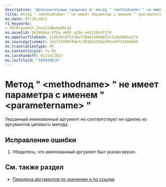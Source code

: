 ```yaml
---
description: 'Дополнительные сведения о: метод " <methodname> " не имеет параметра с именем " <parametername> "'
title: Метод " <methodname> " не имеет параметра с именем " <parametername> "
ms.date: 07/20/2015
f1_keywords:
- vbrArgument_InvalidNamedArg2
ms.assetid: b4346b6a-87da-4e65-a2de-ee5239c671f8
ms.openlocfilehash: 1c96d5cd75138af289dc6bb86f2c129e0005c674
ms.sourcegitcommit: 10e719780594efc781b15295e499c66f316068b8
ms.translationtype: MT
ms.contentlocale: ru-RU
ms.lasthandoff: 02/14/2021
ms.locfileid: "100430018"
---
```

# <a name="method-methodname-has-no-parameter-named-parametername"></a>Метод " \<methodname> " не имеет параметра с именем " \<parametername> "

Указанный именованный аргумент не соответствует ни одному из аргументов целевого метода.  
  
## <a name="to-correct-this-error"></a>Исправление ошибки  
  
1. Убедитесь, что именованный аргумент был указан верно.  
  
## <a name="see-also"></a>См. также раздел

- [Передача аргументов по значению и по ссылке](../programming-guide/language-features/procedures/passing-arguments-by-value-and-by-reference.md)
